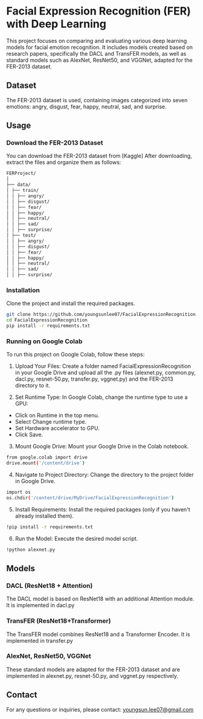 # Facial Expression Recognition (FER) with Deep Learning
This project focuses on comparing and evaluating various deep learning models for facial emotion recognition. It includes models created based on research papers, specifically the DACL and TransFER models, as well as standard models such as AlexNet, ResNet50, and VGGNet, adapted for the FER-2013 dataset. 

## Dataset
The FER-2013 dataset is used, containing images categorized into seven emotions: angry, disgust, fear, happy, neutral, sad, and surprise. 

## Usage
### Download the FER-2013 Dataset
You can download the FER-2013 dataset from [Kaggle]
After downloading, extract the files and organize them as follows:

```perl
FERProject/
│
├── data/
│ ├── train/
│ │ ├── angry/
│ │ ├── disgust/
│ │ ├── fear/
│ │ ├── happy/
│ │ ├── neutral/
│ │ ├── sad/
│ │ ├── surprise/
│ ├── test/
│ │ ├── angry/
│ │ ├── disgust/
│ │ ├── fear/
│ │ ├── happy/
│ │ ├── neutral/
│ │ ├── sad/
│ │ ├── surprise/ 
```

### Installation
Clone the project and install the required packages.
```bash
git clone https://github.com/youngsunlee07/FacialExpressionRecognition.git
cd FacialExpressionRecognition
pip install -r requirements.txt
``` 

### Running on Google Colab
To run this project on Google Colab, follow these steps: 

1. Upload Your Files: Create a folder named FacialExpressionRecognition in your Google Drive and upload all the .py files (alexnet.py, common.py, dacl.py, resnet-50.py, transfer.py, vggnet.py) and the FER-2013 directory to it. 

2. Set Runtime Type: In Google Colab, change the runtime type to use a GPU:
- Click on Runtime in the top menu.
- Select Change runtime type.
- Set Hardware accelerator to GPU.
- Click Save.

3. Mount Google Drive: Mount your Google Drive in the Colab notebook. 
```bash 
from google.colab import drive
drive.mount('/content/drive')
```

4. Navigate to Project Directory: Change the directory to the project folder in Google Drive.
```bash 
import os
os.chdir('/content/drive/MyDrive/FacialExpressionRecognition')
```

5. Install Requirements: Install the required packages (only if you haven't already installed them).
```bash 
!pip install -r requirements.txt 
```

6. Run the Model: Execute the desired model script.
```bash 
!python alexnet.py 
```

## Models
### DACL (ResNet18 + Attention) 
The DACL model is based on ResNet18 with an additional Attention module. It is implemented in dacl.py

### TransFER (ResNet18+Transformer) 
The TransFER model combines ResNet18 and a Transformer Encoder. It is implemented in transfer.py

### AlexNet, ResNet50, VGGNet 
These standard models are adapted for the FER-2013 dataset and are implemented in alexnet.py, resnet-50.py, and vggnet.py respectively.

## Contact
For any questions or inquiries, please contact: youngsun.lee07@gmail.com 